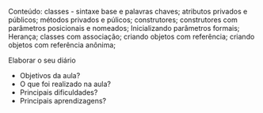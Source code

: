 Conteúdo:
classes - sintaxe base e palavras chaves;
atributos privados e públicos;
métodos privados e púlicos;
construtores;
construtores com parâmetros posicionais e nomeados;
Inicializando parâmetros formais;
Herança;
classes com associação;
criando objetos com referência;
criando objetos com referência anônima;


Elaborar o seu diário
- Objetivos da aula?
- O que foi realizado na aula?
- Principais dificuldades?
- Principais aprendizagens?

